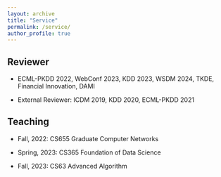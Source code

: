 ```yaml
---
layout: archive
title: "Service"
permalink: /service/
author_profile: true
---
```



## Reviewer

- ECML-PKDD 2022, WebConf 2023, KDD 2023, WSDM 2024, TKDE, Financial Innovation, DAMI

- External Reviewer: ICDM 2019, KDD 2020, ECML-PKDD 2021


## Teaching

- Fall, 2022: CS655 Graduate Computer Networks

- Spring, 2023: CS365 Foundation of Data Science

- Fall, 2023: CS63 Advanced Algorithm
